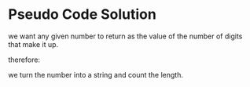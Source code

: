 # Pseudo Code Solution
<!-- We want to know how many digits are in different number(s) provided. ege "325" has 3 digits -->

we want any given number to return as the value of the number of digits that make it up. 

therefore:
 
 we turn the number into a string and count the length. 